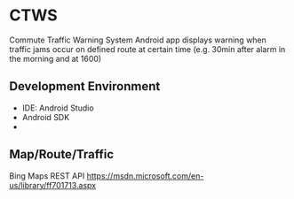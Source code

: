 # CTWS
Commute Traffic Warning System
Android app displays warning when traffic jams occur on defined route at certain time (e.g. 30min after alarm in the morning and at 1600)

## Development Environment
- IDE: Android Studio
- Android SDK
- 

## Map/Route/Traffic
Bing Maps REST API
https://msdn.microsoft.com/en-us/library/ff701713.aspx

